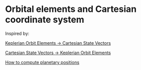 # Orbital elements and Cartesian coordinate system

Inspired by:

[Keplerian Orbit Elements → Cartesian State Vectors](https://downloads.rene-schwarz.com/download/M001-Keplerian_Orbit_Elements_to_Cartesian_State_Vectors.pdf)

[Cartesian State Vectors → Keplerian Orbit Elements](https://downloads.rene-schwarz.com/download/M002-Cartesian_State_Vectors_to_Keplerian_Orbit_Elements.pdf)

[How to compute planetary positions](http://www.stjarnhimlen.se/comp/ppcomp.html#4)